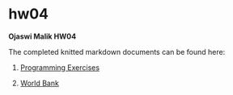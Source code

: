 # hw04

**Ojaswi Malik HW04**

The completed knitted markdown documents can be found here:

1. [Programming Exercises](programming_exercises.md)

2. [World Bank](world_bank.md)